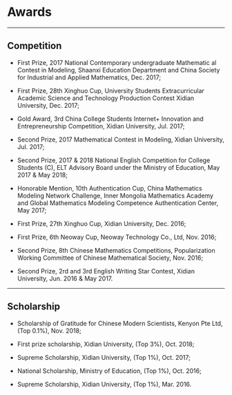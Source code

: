 ---
---

# Awards

***

## Competition

* First Prize, 2017 National Contemporary undergraduate Mathematic al Contest in Modeling, Shaanxi Education Department and China Society for Industrial and Applied Mathematics, Dec. 2017;

* First Prize, 28th Xinghuo Cup, University Students Extracurricular Academic Science and Technology Production Contest Xidian University, Dec. 2017;

* Gold Award, 3rd China College Students Internet+ Innovation and Entrepreneurship Competition, Xidian University, Jul. 2017;

* Second Prize, 2017 Mathematical Contest in Modeling, Xidian University, Jul. 2017;

* Second Prize, 2017 & 2018 National English Competition for College Students (C), ELT Advisory Board under the Ministry of Education, May 2017 & May 2018;

* Honorable Mention, 10th Authentication Cup, China Mathematics Modeling Network Challenge, Inner Mongolia Mathematics Academy and Global Mathematics Modeling Competence Authentication Center, May 2017;

* First Prize, 27th Xinghuo Cup, Xidian University, Dec. 2016;

* First Prize, 6th Neoway Cup, Neoway Technology Co., Ltd, Nov. 2016;

* Second Prize, 8th Chinese Mathematics Competitions, Popularization Working Committee of Chinese Mathematical Society, Nov. 2016;

* Second Prize, 2rd and 3rd English Writing Star Contest, Xidian University, Jun. 2016 & May 2017.

***

## Scholarship

* Scholarship of Gratitude for Chinese Modern Scientists, Kenyon Pte Ltd, (Top 0.1%), Nov. 2018;

* First prize scholarship, Xidian University, (Top 3%), Oct. 2018;

* Supreme Scholarship, Xidian University, (Top 1%), Oct. 2017;

* National Scholarship, Ministry of Education, (Top 1%), Oct. 2016;

* Supreme Scholarship, Xidian University, (Top 1%), Mar. 2016.